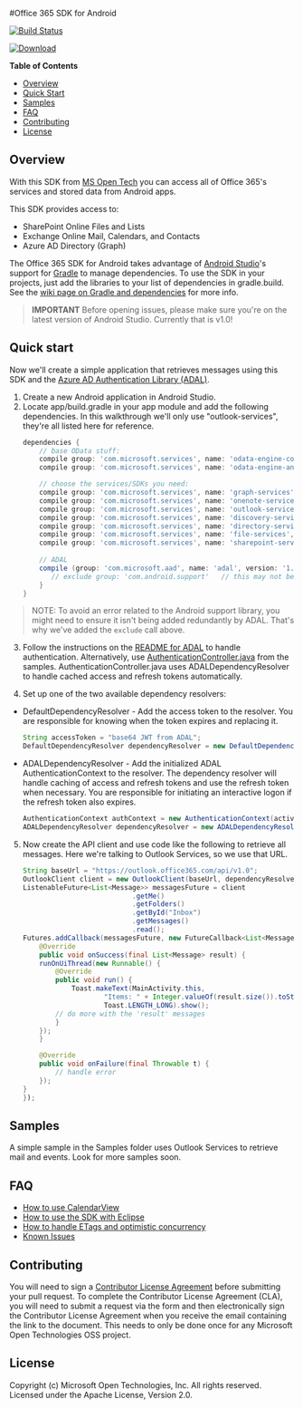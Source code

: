 #Office 365 SDK for Android

[![Build Status](https://travis-ci.org/OfficeDev/Office-365-SDK-for-Android.svg?branch=master)](https://travis-ci.org/OfficeDev/Office-365-SDK-for-Android)

[ ![Download](https://api.bintray.com/packages/msopentech/Maven/Office-365-SDK-for-Android/images/download.svg) ](https://bintray.com/msopentech/Maven/Office-365-SDK-for-Android/_latestVersion)

**Table of Contents**

- [Overview](#overview)
- [Quick Start](#quick-start)
- [Samples](#samples)
- [FAQ](#faq)
- [Contributing](#contributing)
- [License](#license)

## Overview
With this SDK from [MS Open Tech](https://msopentech.com) you can access all of Office 365's services and stored data from Android apps.

This SDK provides access to:
  * SharePoint Online Files and Lists
  * Exchange Online Mail, Calendars, and Contacts
  * Azure AD Directory (Graph)

The Office 365 SDK for Android takes advantage of [Android Studio](https://developer.android.com/sdk/index.html)'s support for [Gradle](http://www.gradle.org/) to manage dependencies. To use the SDK in your projects, just add the libraries to your list of dependencies in gradle.build. See the [wiki page on Gradle and dependencies](https://github.com/OfficeDev/Office-365-SDK-for-Android/wiki/Include-Dependencies-using-Gradle) for more info.

> **IMPORTANT** Before opening issues, please make sure you're on the latest version of Android Studio. Currently that is v1.0!

## Quick start
Now we'll create a simple application that retrieves messages using this SDK and the [Azure AD Authentication Library (ADAL)](https://github.com/AzureAD/azure-activedirectory-library-for-android).

1. Create a new Android application in Android Studio.
2. Locate app/build.gradle in your app module and add the following dependencies. In this walkthrough we'll only use "outlook-services", they're all listed here for reference.
	```Groovy
	dependencies {
	    // base OData stuff:
	    compile group: 'com.microsoft.services', name: 'odata-engine-core', version: '0.13.0'
	    compile group: 'com.microsoft.services', name: 'odata-engine-android-impl', version: '0.13.0', ext:'aar'
	
	    // choose the services/SDKs you need:
	    compile group: 'com.microsoft.services', name: 'graph-services', version: '0.1.0'
	    compile group: 'com.microsoft.services', name: 'onenote-services', version: '0.13.0'
	    compile group: 'com.microsoft.services', name: 'outlook-services', version: '0.13.0'
	    compile group: 'com.microsoft.services', name: 'discovery-services', version: '0.13.0'
	    compile group: 'com.microsoft.services', name: 'directory-services', version: '0.13.0'
	    compile group: 'com.microsoft.services', name: 'file-services', version: '0.13.0'
	    compile group: 'com.microsoft.services', name: 'sharepoint-services', version: '0.13.0', ext:'aar'
	    
	    // ADAL
	    compile (group: 'com.microsoft.aad', name: 'adal', version: '1.0.5') {
	       // exclude group: 'com.android.support'   // this may not be necessary
	    }
	}
	
	```
  > NOTE: To avoid an error related to the Android support library, you might need to ensure it isn't being added redundantly by ADAL. That's why we've added the `exclude` call above.

3. Follow the instructions on the [README for ADAL](https://github.com/AzureAD/azure-activedirectory-library-for-android) to handle authentication. Alternatively, use [AuthenticationController.java](https://github.com/OfficeDev/Office-365-SDK-for-Android/blob/dev/samples/outlook/app/src/main/java/com/microsoft/services/controllers/AuthenticationController.java) from the samples. AuthenticationController.java uses ADALDependencyResolver to handle cached access and refresh tokens automatically.

4. Set up one of the two available dependency resolvers:

  - DefaultDependencyResolver - Add the access token to the resolver. You are responsible for knowing when the token expires and replacing it.

	```Java
	String accessToken = "base64 JWT from ADAL";
	DefaultDependencyResolver dependencyResolver = new DefaultDependencyResolver(accessToken);
	```

  - ADALDependencyResolver - Add the initialized ADAL AuthenticationContext to the resolver. The dependency resolver will handle caching of access and refresh tokens and use the refresh token when necessary. You are responsible for initiating an interactive logon if the refresh token also expires.

	```Java
	AuthenticationContext authContext = new AuthenticationContext(activity, authorityUrl, false /* verifyAuthority */ );
	ADALDependencyResolver dependencyResolver = new ADALDependencyResolver(authContext, resourceId, clientId);
	```

5. Now create the API client and use code like the following to retrieve all messages. Here we're talking to Outlook Services, so we use that URL.

	```Java
	String baseUrl = "https://outlook.office365.com/api/v1.0";
	OutlookClient client = new OutlookClient(baseUrl, dependencyResolver);
	ListenableFuture<List<Message>> messagesFuture = client
							   .getMe()
							   .getFolders()
							   .getById("Inbox")
							   .getMessages()
							   .read();
	Futures.addCallback(messagesFuture, new FutureCallback<List<Message>>() {
		@Override
		public void onSuccess(final List<Message> result) {
		runOnUiThread(new Runnable() {
		    @Override
		    public void run() {
		        Toast.makeText(MainActivity.this,
						"Items: " + Integer.valueOf(result.size()).toString(),
						Toast.LENGTH_LONG).show();
			// do more with the 'result' messages
		    }
		});
		}
	
		@Override
		public void onFailure(final Throwable t) {
			// handle error
		});
	}
	});
	```

## Samples
A simple sample in the Samples folder uses Outlook Services to retrieve mail and events. Look for more samples soon.

## FAQ

* [How to use CalendarView](https://github.com/OfficeDev/Office-365-SDK-for-Android/wiki/Using-Calendar-View)
* [How to use the SDK with Eclipse](https://github.com/OfficeDev/Office-365-SDK-for-Android/wiki/Eclipse-build-instructions)
* [How to handle ETags and optimistic concurrency](https://github.com/OfficeDev/Office-365-SDK-for-Android/wiki/ETags-and-Optimistic-Concurrency)
* [Known Issues](https://github.com/OfficeDev/Office-365-SDK-for-Android/wiki/Known-Issues)

## Contributing
You will need to sign a [Contributor License Agreement](https://cla.msopentech.com/) before submitting your pull request. To complete the Contributor License Agreement (CLA), you will need to submit a request via the form and then electronically sign the Contributor License Agreement when you receive the email containing the link to the document. This needs to only be done once for any Microsoft Open Technologies OSS project.

## License
Copyright (c) Microsoft Open Technologies, Inc. All rights reserved. Licensed under the Apache License, Version 2.0.
